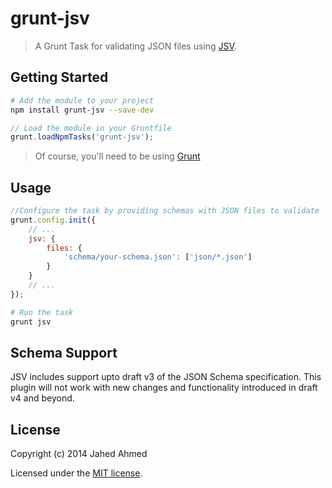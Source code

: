 # grunt-jsv

> A Grunt Task for validating JSON files using [JSV](https://github.com/garycourt/JSV/).

## Getting Started

```sh
# Add the module to your project
npm install grunt-jsv --save-dev
```

```js
// Load the module in your Gruntfile
grunt.loadNpmTasks('grunt-jsv');
```

> Of course, you'll need to be using [Grunt](http://gruntjs.com/)

## Usage

```js
//Configure the task by providing schemas with JSON files to validate
grunt.config.init({
    // ...
    jsv: {
        files: {
            'schema/your-schema.json': ['json/*.json']
        }
    }
    // ...
});
```

```sh
# Run the task
grunt jsv
```

## Schema Support

JSV includes support upto draft v3 of the JSON Schema specification.
This plugin will not work with new changes and functionality introduced in draft v4 and beyond.


## License

Copyright (c) 2014 Jahed Ahmed

Licensed under the [MIT license](LICENSE-MIT).
